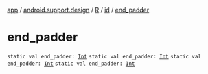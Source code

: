 [app](../../../index.md) / [android.support.design](../../index.md) / [R](../index.md) / [id](index.md) / [end_padder](.)

# end_padder

`static val end_padder: `[`Int`](https://kotlinlang.org/api/latest/jvm/stdlib/kotlin/-int/index.html)
`static val end_padder: `[`Int`](https://kotlinlang.org/api/latest/jvm/stdlib/kotlin/-int/index.html)
`static val end_padder: `[`Int`](https://kotlinlang.org/api/latest/jvm/stdlib/kotlin/-int/index.html)
`static val end_padder: `[`Int`](https://kotlinlang.org/api/latest/jvm/stdlib/kotlin/-int/index.html)